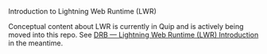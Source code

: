 Introduction to Lightning Web Runtime (LWR)

Conceptual content about LWR is currently in Quip and is actively being moved into this repo. See [DRB — Lightning Web Runtime (LWR) Introduction](https://salesforce.quip.com/glUnAw0hb1HQ) in the meantime.